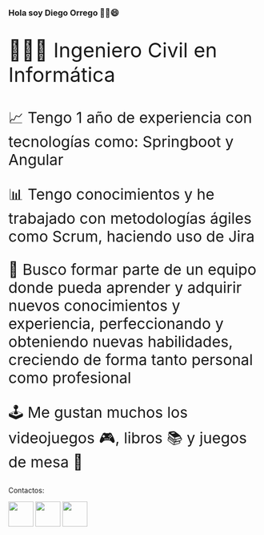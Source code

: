 ### Hola soy Diego Orrego ✌🏽😄

<p style="font-size:40px">👨🏽‍🎓 Ingeniero Civil en Informática </p>
<p style="font-size:30px">📈 Tengo 1 año de experiencia con tecnologías como:  Springboot y Angular</p>
<p style="font-size:30px">📊 Tengo conocimientos y he trabajado con metodologías ágiles como Scrum, haciendo uso de Jira</p>
<p style="font-size:30px">🔎 Busco formar parte de un equipo donde pueda aprender y adquirir nuevos conocimientos y experiencia, perfeccionando y obteniendo nuevas habilidades, creciendo de forma tanto personal como profesional</p>
<p style="font-size:30px">🕹 Me gustan muchos los videojuegos 🎮, libros 📚 y juegos de mesa 🎲</p>
<p>Contactos:</p>
<p>
<a href="https://www.linkedin.com/in/dorregopantoja/"><img style="width: 50px; height:50px" src="https://cdn-icons-png.flaticon.com/256/174/174857.png" alt=""></a>
<a href="https://www.instagram.com/athernaal/"><img style="width: 50px; height:50px" src="https://upload.wikimedia.org/wikipedia/commons/thumb/5/58/Instagram-Icon.png/1024px-Instagram-Icon.png" alt=""></a>
<a href="https://www.facebook.com/athernaal/"><img style="width: 50px; height:50px" src="https://cdn.pixabay.com/photo/2021/06/15/12/51/facebook-6338509_1280.png" alt=""></a>
</p>
<!--
**dorregop/dorregop** is a ✨ _special_ ✨ repository because its `README.md` (this file) appears on your GitHub profile.

Here are some ideas to get you started:

- 🔭 I’m currently working on ...
- 🌱 I’m currently learning ...
- 👯 I’m looking to collaborate on ...
- 🤔 I’m looking for help with ...
- 💬 Ask me about ...
- 📫 How to reach me: ...
- 😄 Pronouns: ...
- ⚡ Fun fact: ...
-->
